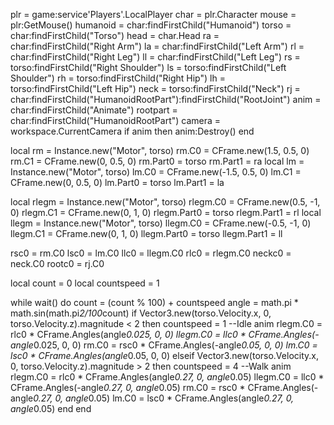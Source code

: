 plr = game:service'Players'.LocalPlayer
char = plr.Character
mouse = plr:GetMouse()
humanoid = char:findFirstChild("Humanoid")
torso = char:findFirstChild("Torso")
head = char.Head
ra = char:findFirstChild("Right Arm")
la = char:findFirstChild("Left Arm")
rl = char:findFirstChild("Right Leg")
ll = char:findFirstChild("Left Leg")
rs = torso:findFirstChild("Right Shoulder")
ls = torso:findFirstChild("Left Shoulder")
rh = torso:findFirstChild("Right Hip")
lh = torso:findFirstChild("Left Hip")
neck = torso:findFirstChild("Neck")
rj = char:findFirstChild("HumanoidRootPart"):findFirstChild("RootJoint")
anim = char:findFirstChild("Animate")
rootpart = char:findFirstChild("HumanoidRootPart")
camera = workspace.CurrentCamera
if anim then
anim:Destroy()
end

local rm = Instance.new("Motor", torso)
rm.C0 = CFrame.new(1.5, 0.5, 0)
rm.C1 = CFrame.new(0, 0.5, 0)
rm.Part0 = torso
rm.Part1 = ra
local lm = Instance.new("Motor", torso)
lm.C0 = CFrame.new(-1.5, 0.5, 0)
lm.C1 = CFrame.new(0, 0.5, 0)
lm.Part0 = torso
lm.Part1 = la

local rlegm = Instance.new("Motor", torso)
rlegm.C0 = CFrame.new(0.5, -1, 0)
rlegm.C1 = CFrame.new(0, 1, 0)
rlegm.Part0 = torso
rlegm.Part1 = rl
local llegm = Instance.new("Motor", torso)
llegm.C0 = CFrame.new(-0.5, -1, 0)
llegm.C1 = CFrame.new(0, 1, 0)
llegm.Part0 = torso
llegm.Part1 = ll

rsc0 = rm.C0
lsc0 = lm.C0
llc0 = llegm.C0
rlc0 = rlegm.C0
neckc0 = neck.C0
rootc0 = rj.C0

local count = 0
local countspeed = 1

while wait() do
count = (count % 100) + countspeed
angle = math.pi * math.sin(math.pi*2/100*count)
if Vector3.new(torso.Velocity.x, 0, torso.Velocity.z).magnitude < 2 then
countspeed = 1
--Idle anim
rlegm.C0 = rlc0 * CFrame.Angles(angle*0.025, 0, 0)
llegm.C0 = llc0 * CFrame.Angles(-angle*0.025, 0, 0)
rm.C0 = rsc0 * CFrame.Angles(-angle*0.05, 0, 0)
lm.C0 = lsc0 * CFrame.Angles(angle*0.05, 0, 0)
elseif Vector3.new(torso.Velocity.x, 0, torso.Velocity.z).magnitude > 2 then
countspeed = 4
--Walk anim
rlegm.C0 = rlc0 * CFrame.Angles(angle*0.27, 0, angle*0.05)
llegm.C0 = llc0 * CFrame.Angles(-angle*0.27, 0, angle*0.05)
rm.C0 = rsc0 * CFrame.Angles(-angle*0.27, 0, angle*0.05)
lm.C0 = lsc0 * CFrame.Angles(angle*0.27, 0, angle*0.05)
end
end
